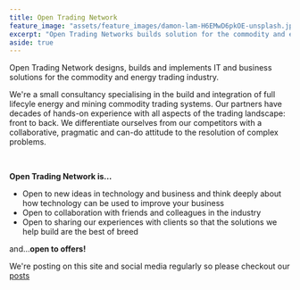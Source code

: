 ```yaml
---
title: Open Trading Network
feature_image: "assets/feature_images/damon-lam-H6EMwD6pkOE-unsplash.jpg"
excerpt: "Open Trading Networks builds solution for the commodity and energy trading sector."
aside: true
---
```


Open Trading Network designs, builds and implements IT and business solutions for the commodity and energy trading industry.

We're a small consultancy specialising in the build and integration of full lifecyle energy and mining commodity trading systems. Our partners have decades of hands-on experience with all aspects of the trading landscape: front to back. 
We differentiate ourselves from our competitors with a collaborative, pragmatic and can-do attitude to the resolution of complex problems.

<br>

**Open Trading Network is...**
* Open to new ideas in technology and business and think deeply about how technology can be used to improve your business
* Open to collaboration with friends and colleagues in the industry
* Open to sharing our experiences with clients so that the solutions we help build are the best of breed 

and...**open to offers!**

We're posting on this site and social media regularly so please checkout our [posts](/category/all)